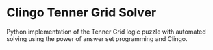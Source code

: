 # Clingo Tenner Grid Solver
Python implementation of the Tenner Grid logic puzzle with automated solving using the power of answer set programming and Clingo.
